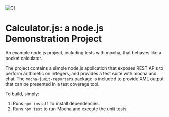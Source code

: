![CI](https://github.com/martinwoodward/calculator/workflows/CI/badge.svg?branch=main)

Calculator.js: a node.js Demonstration Project
==============================================
An example node.js project, including tests with mocha, that behaves like
a pocket calculator.

The project contains a simple node.js application that exposes REST APIs
to perform arithmetic on integers, and provides a test suite with mocha
and chai.  The `mocha-junit-reporters` package is included to provide XML
output that can be presented in a test coverage tool.

To build, simply:

1. Runs `npm install` to install dependencies.
2. Runs `npm test` to run Mocha and execute the unit tests.

